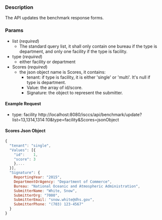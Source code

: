 ### Description  
The API updates the benchmark response forms.
### Params
  * list (*required*)
    * The standard query list, it shall only contain one bureau if the type is department, and only one facility if the type is facility.
  * type (*required*)
    * either facility or department
  * Scores (*required*)
    * the json object name is Scores, it contains:
      * tenant: if type is facility, it is either 'single' or 'multi'. It's null if type is department.
      * Value: the array of id/score.
      * Signature: the object to represent the submitter.

#### Example Request
* type: facility
http://localhost:8080/isccs/api/benchmark/update?list=13,1314,1314:10&type=facility&Scores=jsonObject

#### Scores Json Object
```javascript
{
  "tenant": "single",
  "Values": [{
    "id":    1,
    "score": 3
    },...
  }],
  "Signature": {
    ReportingYear: "2015",
    DepartmentOrAgency: "Department of Commerce",
    Bureau: "National Oceanic and Atmospheric Administration",
    SubmitterName: "White, Snow",
    SubmitterOrg: "7000",
    SubmitterEmail: "snow.white@dhs.gov",
    SubmitterPhone: "(703) 123-4567"
  }
}

